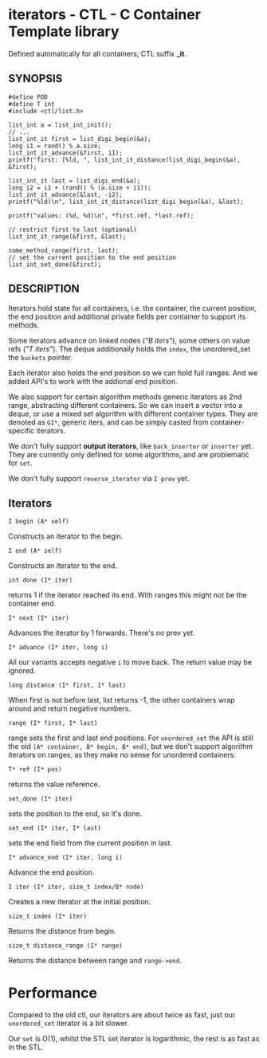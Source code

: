 # iterators - CTL - C Container Template library

Defined automatically for all containers, CTL suffix **_it**.

## SYNOPSIS

    #define POD
    #define T int
    #include <ctl/list.h>

    list_int a = list_int_init();
    // ...
    list_int_it first = list_digi_begin(&a);
    long i1 = rand() % a.size;
    list_int_it_advance(&first, i1);
    printf("first: [%ld, ", list_int_it_distance(list_digi_begin(&a), &first);

    list_int_it last = list_digi_end(&a);
    long i2 = i1 + (rand() % (a.size + i1));
    list_int_it_advance(&last, -i2);
    printf("%ld)\n", list_int_it_distance(list_digi_begin(&a), &last);

    printf("values: (%d, %d)\n", *first.ref. *last.ref);

    // restrict first to last (optional)
    list_int_it_range(&first, &last);

    some_method_range(first, last);
    // set the current position to the end position
    list_int_set_done(&first);


## DESCRIPTION

Iterators hold state for all containers, i.e. the container, the current
position, the end position and additional private fields per container to
support its methods.

Some iterators advance on linked nodes (_"B iters"_), some others on value
refs (_"T iters"_). The deque additionally holds the `index`, the unordered_set
the `buckets` pointer.

Each iterator also holds the end position so we can hold full ranges. And we
added API's to work with the addional end position.

We also support for certain algorithm methods generic iterators as 2nd range,
abstracting different containers. So we can insert a vector into a deque, or use
a mixed set algorithm with different container types. They are denoted as `GI*`,
generic iters, and can be simply casted from container-specific iterators.

We don't fully support **output iterators**, like `back_inserter` or `inserter` yet.
They are currently only defined for some algorithms, and are problematic for `set`.

We don't fully support `reverse_iterator` via `I prev` yet.

## Iterators

    I begin (A* self)

Constructs an iterator to the begin.

    I end (A* self)

Constructs an iterator to the end.

    int done (I* iter)

returns 1 if the iterator reached its end. With ranges this might not be the container end.

    I* next (I* iter)

Advances the iterator by 1 forwards. There's no prev yet.

    I* advance (I* iter, long i)

All our variants accepts negative `i` to move back. The return value may be ignored.

    long distance (I* first, I* last)

When first is not before last, list returns -1, the other containers wrap around and
return negative numbers.

    range (I* first, I* last)

range sets the first and last end positions. For `unordered_set` the API
is still the old `(A* container, B* begin, B* end)`, but we don't support
algorithm iterators on ranges, as they make no sense for unordered containers.

    T* ref (I* pos)

returns the value reference.

    set_done (I* iter)

sets the position to the end, so it's done.

    set_end (I* iter, I* last)

sets the end field from the current position in last.

    I* advance_end (I* iter, long i)

Advance the end position.

    I iter (I* iter, size_t index/B* node)

Creates a new iterator at the initial position.

    size_t index (I* iter)

Returns the distance from begin.

    size_t distance_range (I* range)

Returns the distance between range and `range->end`.

# Performance

Compared to the old ctl, our iterators are about twice as fast, just our
`unordered_set` iterator is a bit slower.

Our `set` is O(1), whilst the STL set iterator is logarithmic, the rest is as
fast as in the STL.
